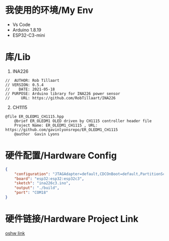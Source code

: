 # 我使用的环境/My Env
- Vs Code
- Arduino 1.8.19
- ESP32-C3-mini
# 库/Lib
1. INA226
```
//  AUTHOR: Rob Tillaart
// VERSION: 0.5.4
//    DATE: 2021-05-18
// PURPOSE: Arduino library for INA226 power sensor
//     URL: https://github.com/RobTillaart/INA226
```
2. CH1115
```
@file ER_OLEDM1_CH1115.hpp
	@brief ER_OLEDM1 OLED driven by CH1115 controller header file
	Project Name: ER_OLEDM1_CH1115 , URL: https://github.com/gavinlyonsrepo/ER_OLEDM1_CH1115
	@author  Gavin Lyons
```
# 硬件配置/Hardware Config
```JSON
{
    "configuration": "JTAGAdapter=default,CDCOnBoot=default,PartitionScheme=default,CPUFreq=160,FlashMode=dio,FlashFreq=40,FlashSize=4M,UploadSpeed=115200,DebugLevel=none,EraseFlash=none",
    "board": "esp32:esp32:esp32c3",
    "sketch": "ina226c3.ino",
    "output": "./build",
    "port": "COM18"
}
```
# 硬件链接/Hardware Project Link
[oshw link](https://oshwhub.com/fmnaggar/powermeterxt90_copy_copy)